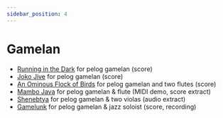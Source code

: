 ```yaml
---
sidebar_position: 4
---
```


# Gamelan

- [Running in the Dark](/catalog/gamelan/running/ "Running in the Dark") for pelog gamelan (score)
- [Joko Jive](/catalog/gamelan/jokojive "Joko Jive") for pelog gamelan (score)
- [An Ominous Flock of Birds](/catalog/gamelan/ominous "An Ominous Flock of Birds") for pelog gamelan and two flutes (score)
- [Mambo Java](/catalog/gamelan/java "Mambo Java") for pelog gamelan & flute (MIDI demo, score extract)
- [Shenebtya](/catalog/gamelan/shenebtya "Shenebtya") for pelog gamelan & two violas (audio extract)
- [Gamelunk](/catalog/gamelan/gamelunk "Gamelunk") for pelog gamelan & jazz soloist (score, recording)
